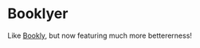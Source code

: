 # Booklyer

Like [Bookly](https://github.com/gargrave/bookly-client-firebase), but now featuring much more bettererness!
